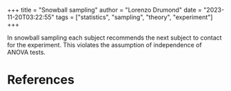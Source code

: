 +++
title = "Snowball sampling"
author = "Lorenzo Drumond"
date = "2023-11-20T03:22:55"
tags = ["statistics",  "sampling",  "theory",  "experiment"]
+++


In snowball sampling each subject recommends the next subject to contact for the experiment. This violates the assumption of independence of ANOVA tests.

# References
